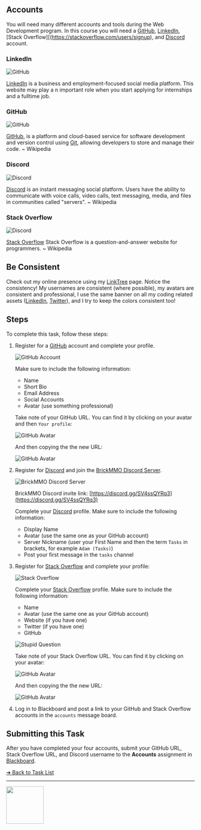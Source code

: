 <style>@import url("//readme.codeadam.ca/readme.css");</style>

## Accounts

You will need many different accounts and tools during the Web Development program. In this course you will need a [GitHub](https://github.com/), [LinkedIn](https://www.linkedin.com/), [Stack Overflow][(https://stackoverflow.com/users/signup), and [Discord](https://discord.com/) account.

### LinkedIn

![GitHub](images/logo-github.png)

[LinkedIn](https://www.linkedin.com/) is a business and employment-focused social media platform. This website may play a n important role when you start applying for internships and a fulltime job.

### GitHub

![GitHub](images/logo-github.png)

[GitHub](https://github.com), is a platform and cloud-based service for software development and version control using [Git](https://git-scm.com/), allowing developers to store and manage their code. ~ Wikipedia

### Discord

![Discord](images/logo-discord.png)

[Discord](https://discord.com/) is an instant messaging social platform. Users have the ability to communicate with voice calls, video calls, text messaging, media, and files in communities called "servers". ~ Wikipedia

### Stack Overflow

![Discord](images/logo-stack-overflow.png)

[Stack Overflow](https://stackoverflow.com/) Stack Overflow is a question-and-answer website for programmers. ~ Wikipedia

## Be Consistent

Check out my online presence using my [LinkTree](https://linktr.ee/codeadamca) page. Notice the consistency! My usernames are consistent (where possible), my avatars are consistent and professional, I use the same banner on all my coding related assets ([LinkedIn](https://www.linkedin.com/in/adambenjaminthomas/), [Twitter](https://twitter.com/codeadamca)), and I try to keep the colors consistent too!

## Steps

To complete this task, follow these steps:

1. Register for a [GitHub](https://github.com) account and complete your profile.

   ![GitHub Account](images/screenshot-github.png)

   Make sure to include the following information:

   - Name
   - Short Bio
   - Email Address
   - Social Accounts
   - Avatar (use something professional)
  
   Take note of your GitHub URL. You can find it by clicking on your avatar and then `Your profile`:

   ![GitHub Avatar](images/screenshot-github-avatar.png)

   And then copying the the new URL:

   ![GitHub Avatar](images/screenshot-github-url.png)

3. Register for [Discord](https://discord.com/) and join the [BrickMMO Discord Server](https://discord.gg/SV4ssQYRq3).

   ![BrickMMO Discord Server](images/screenshot-discord.png)

   BrickMMO Discord invite link: [https://discord.gg/SV4ssQYRq3](https://discord.gg/SV4ssQYRq3)

   Complete your [Discord](https://discord.com/) profile. Make sure to include the following information:

   - Display Name
   - Avatar (use the same one as your GitHub account)
   - Server Nickname (user your First Name and then the term `Tasks` in brackets, for example `Adam (Tasks)`)
   - Post your first message in the `tasks` channel

4. Register for [Stack Overflow](https://stackoverflow.com/) and complete your profile:

   ![Stack Overflow](images/screenshot-stack-overflow.png)

   Complete your [Stack Overflow](https://stackoverflow.com/) profile. Make sure to include the following information:

   - Name
   - Avatar (use the same one as your GitHub account)
   - Website (if you have one)
   - Twitter (if you have one)
   - GitHub

   ![Stupid Question](images/meme-stupid.jpeg)

   Take note of your Stack Overflow URL. You can find it by clicking on your avatar:

   ![GitHub Avatar](images/screenshot-stackoverflow-avatar.png)

   And then copying the the new URL:

   ![GitHub Avatar](images/screenshot-stackoverflow-url.png)

5. Log in to Blackboard and post a link to your GitHub and Stack Overflow accounts in the `accounts` message board.

## Submitting this Task

After you have completed your four accounts, submit your GitHub URL, Stack Overflow URL, and Discord username to the **Accounts** assignment in [Blackboard](https://learn.humber.ca/).

[&#10132; Back to Task List](/)

---

<a href="https://brickmmo.com">
<img src="https://brickmmo.com/images/brickmmo-logo-horizontal.jpg" width="100">
</a>
